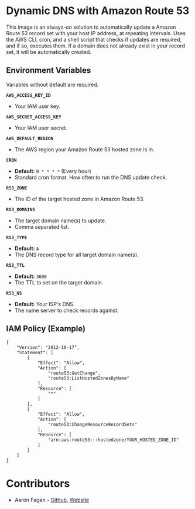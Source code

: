 # Dynamic DNS with Amazon Route 53
This image is an always-on solution to automatically update a Amazon Route 53 record set with your host IP address, at repeating intervals. Uses the AWS CLI, cron, and a shell script that checks if updates are required, and if so, executes them. If a domain does not already exist in your record set, it will be automatically created.

## Environment Variables
Variables without default are required.

**`AWS_ACCESS_KEY_ID`**
- Your IAM user key.

**`AWS_SECRET_ACCESS_KEY`**
- Your IAM user secret.

**`AWS_DEFAULT_REGION`**
- The AWS region your Amazon Route 53 hosted zone is in.

**`CRON`**
- **Default:** `0 * * * *` (Every hour)
- Standard cron format. How often to run the DNS update check.

**`R53_ZONE`**
- The ID of the target hosted zone in Amazon Route 53.

**`R53_DOMAINS`**
- The target domain name(s) to update.
- Comma separated list.

**`R53_TYPE`**
- **Default:** `A`
- The DNS record type for all target domain name(s).

**`R53_TTL`**
- **Default:** `3600`
- The TTL to set on the target domain.

**`R53_NS`**
- **Default:** Your ISP's DNS.
- The name server to check records against.


## IAM Policy (Example)
```
{
    "Version": "2012-10-17",
    "Statement": [
        {
            "Effect": "Allow",
            "Action": [
                "route53:GetChange",
                "route53:ListHostedZonesByName"
            ],
            "Resource": [
                "*"
            ]
        },
        {
            "Effect": "Allow",
            "Action": [
                "route53:ChangeResourceRecordSets"
            ],
            "Resource": [
                "arn:aws:route53:::hostedzone/YOUR_HOSTED_ZONE_ID"
            ]
        }
    ]
}
```

# Contributors
* Aaron Fagan - [Github](https://github.com/aaronfagan), [Website](https://www.aaronfagan.ca/)
